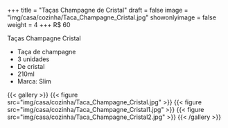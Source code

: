 +++
title = "Taças Champagne de Cristal"
draft = false
image = "img/casa/cozinha/Taca_Champagne_Cristal.jpg"
showonlyimage = false
weight = 4
+++
<span class="price">R$ 60</span>
<!--more-->

Taças Champagne Cristal

- Taça de champagne
- 3 unidades
- De cristal
- 210ml
- Marca: Slim


{{< gallery >}}
{{< figure src="img/casa/cozinha/Taca_Champagne_Cristal.jpg" >}}
{{< figure src="img/casa/cozinha/Taca_Champagne_Cristal1.jpg" >}}
{{< figure src="img/casa/cozinha/Taca_Champagne_Cristal2.jpg" >}}
{{< /gallery >}}
